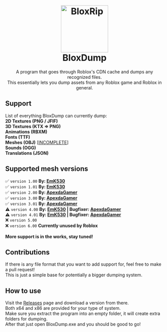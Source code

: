 <h1 align="center">
  <img src="https://i.imgur.com/drqCT3O.png" alt="BloxRip" width="150">
  <br>
  <b>BloxDump</b>
  <br>
</h1>
<p align="center">
  A program that goes through Roblox's CDN cache and dumps any recognized files.<br>
  This essentially lets you dump assets from any Roblox game and Roblox in general.
</p>

## Support
List of everything BloxDump can currently dump:<br>
<b>2D Textures (PNG / JFIF)</b><br>
<b>3D Textures (KTX => PNG)</b><br>
<b>Animations (RBXM)</b><br>
<b>Fonts (TTF)</b><br>
<b>Meshes (OBJ)</b>  [[INCOMPLETE](https://github.com/EmK530/BloxDump/tree/main#supported-mesh-versions)]<br>
<b>Sounds (OGG)</b><br>
<b>Translations (JSON)</b><br>

## Supported mesh versions
✅ `version 1.00` <b>By: [EmK530](https://github.com/EmK530)</b><br>
✅ `version 1.01` <b>By: [EmK530](https://github.com/EmK530)</b><br>
✅ `version 2.00` <b>By: [ApexdaGamer](https://github.com/ApexdaGamer)</b><br>
✅ `version 3.00` <b>By: [ApexdaGamer](https://github.com/ApexdaGamer)</b><br>
✅ `version 3.01` <b>By: [ApexdaGamer](https://github.com/ApexdaGamer)</b><br>
⚠️ `version 4.00` <b>By: [EmK530](https://github.com/EmK530) | Bugfixer: [ApexdaGamer](https://github.com/ApexdaGamer)</b><br>
⚠️ `version 4.01` <b>By: [EmK530](https://github.com/EmK530) | Bugfixer: [ApexdaGamer](https://github.com/ApexdaGamer)</b><br>
❌ `version 5.00`<br>
❌ `version 6.00` <b>Currently unused by Roblox</b><br><br>
<b>More support is in the works, stay tuned!</b>

## Contributions
If there is any file format that you want to add support for, feel free to make a pull request!<br>
This is just a simple base for potentially a bigger dumping system.

## How to use
Visit the [Releases](https://github.com/EmK530/BloxDump/releases) page and download a version from there.<br>
Both x64 and x86 are provided for your type of system.<br>
Make sure you extract the program into an empty folder, it will create extra folders for dumping.<br>
After that just open BloxDump.exe and you should be good to go!
